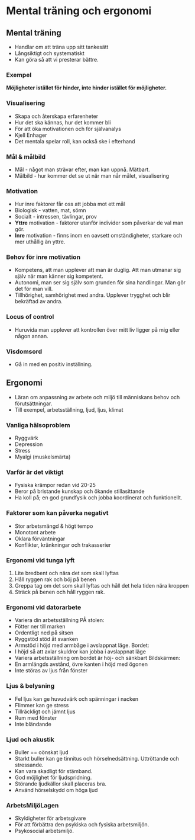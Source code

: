 # Mental träning och ergonomi
## Mental träning
+ Handlar om att träna upp sitt tankesätt
+ Långsiktigt och systematiskt
+ Kan göra så att vi presterar bättre.

### Exempel
**Möjligheter istället för hinder, inte hinder istället för möjligheter.**  

### Visualisering
+ Skapa och återskapa erfarenheter
+ Hur det ska kännas, hur det kommer bli
+ För att öka motivationen och för självanalys
+ Kjell Enhager
+ Det mentala spelar roll, kan också ske i efterhand

### Mål & målbild
+ Mål - något man strävar efter, man kan uppnå. Mätbart.
+ Målbild - hur kommer det se ut när man når målet, visualisering

### Motivation
+ Hur inre faktorer får oss att jobba mot ett mål
+ Biologisk - vatten, mat, sömn
+ Socialt - intressen, tävlingar, prov
+ **Yttre** motivation - faktorer utanför individer som påverkar de val man gör.
+ **Inre** motivation - finns inom en oavsett omständigheter, starkare och mer uthållig än yttre.

### Behov för inre motivation
+ Kompetens, att man upplever att man är duglig. Att man utmanar sig själv när man känner sig kompetent.
+ Autonomi, man ser sig själv som grunden för sina handlingar. Man gör det för man vill.
+ Tillhörighet, samhörighet med andra. Upplever trygghet och blir bekräftad av andra.

### Locus of control
+ Huruvida man upplever att kontrollen över mitt liv ligger på mig eller någon annan.

### Visdomsord
+ Gå in med en positiv inställning.

## Ergonomi
+ Läran om anpassning av arbete och miljö till människans behov och förutsättningar.
+ Till exempel, arbetsställning, ljud, ljus, klimat

### Vanliga hälsoproblem
+ Ryggvärk
+ Depression
+ Stress
+ Myalgi (muskelsmärta)

### Varför är det viktigt
+ Fysiska krämpor redan vid 20-25
+ Beror på bristande kunskap och ökande stillasittande
+ Ha koll på; en god grundfysik och jobba koordinerat och funktionellt.

### Faktorer som kan påverka negativt
+ Stor arbetsmängd & högt tempo
+ Monotont arbete
+ Oklara förväntningar
+ Konflikter, kränkningar och trakasserier

### Ergonomi vid tunga lyft
1. Lite bredbent och nära det som skall lyftas
2. Håll ryggen rak och böj på benen
3. Greppa tag om det som skall lyftas och håll det hela tiden nära kroppen
4. Sträck på benen och håll ryggen rak.

### Ergonomi vid datorarbete
+ Variera din arbetsställning
PÅ stolen:
+ Fötter ner till marken
+ Ordentligt ned på sitsen
+ Ryggstöd stöd åt svanken
+ Armstöd i höjd med armbåge i avslappnat läge.
Bordet:
+ I höjd så att axlar skuldror kan jobba i avslappnat läge
+ Variera arbetsställning om bordet är höj- och sänkbart
Bildskärmen:
+ En armlängds avstånd, övre kanten i höjd med ögonen
+ Inte störas av ljus från fönster

### Ljus & belysning
+ Fel ljus kan ge huvudvärk och spänningar i nacken
+ Flimmer kan ge stress
+ Tillräckligt och jämnt ljus
+ Rum med fönster
+ Inte bländande

### Ljud och akustik
+ Buller == oönskat ljud
+ Starkt buller kan ge tinnitus och hörselnedsättning. Uttröttande och stressande.
+ Kan vara skadligt för stämband.
+ God möjlighet för ljudspridning.
+ Störande ljudkällor skall placeras bra.
+ Använd hörselskydd om höga ljud

### ArbetsMiljöLagen
+ Skyldigheter för arbetsgivare
+ För att förbättra den psykiska och fysiska arbetsmiljön.
+ Psykosocial arbetsmiljö.

